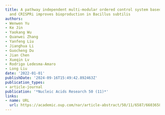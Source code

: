 ```yaml
---
title: A pathway independent multi-modular ordered control system based on thermosensors
  and CRISPRi improves bioproduction in Bacillus subtilis
authors:
- Wenwen Yu
- Ke Jin
- Yaokang Wu
- Quanwei Zhang
- Yanfeng Liu
- Jianghua Li
- Guocheng Du
- Jian Chen
- Xueqin Lv
- Rodrigo Ledesma-Amaro
- Long Liu
date: '2022-01-01'
publishDate: '2024-09-16T15:49:42.892463Z'
publication_types:
- article-journal
publication: '*Nucleic Acids Research 50 (11)*'
links:
- name: URL
  url: https://academic.oup.com/nar/article-abstract/50/11/6587/6603658
---
```

